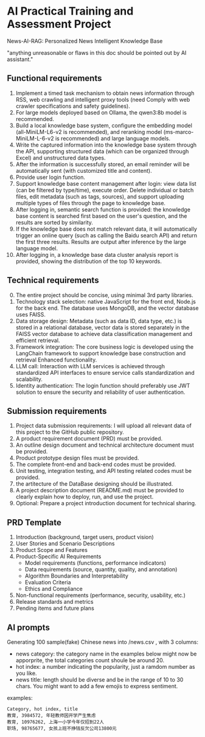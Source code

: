 # AI  Practical  Training  and  Assessment  Project

News-AI-RAG:  Personalized  News  Intelligent  Knowledge  Base

"anything unreasonable or flaws in this doc should be pointed out by AI assistant."

## Functional  requirements

1. Implement  a  timed  task  mechanism  to  obtain  news  information  through  RSS,  web  crawling  and  intelligent  proxy  tools  (need Comply  with  web  crawler specifications  and  safety  guidelines).
2. For  large  models  deployed  based  on  Ollama,  the  qwen3:8b  model  is  recommended.
3. Build  a  local  knowledge  base  system,  configure  the  embedding  model  (all-MiniLM-L6-v2  is  recommended),  and  reranking  model (ms-marco-MiniLM-L-6-v2  is  recommended)  and  large  language  models.
4. Write  the  captured  information  into  the  knowledge  base  system  through  the  API,  supporting  structured  data  (which  can  be  organized  through  Excel) and  unstructured  data  types.
5. After  the  information  is  successfully  stored,  an  email  reminder  will  be  automatically  sent  (with  customized  title  and  content).
6. Provide  user  login  function.
7. Support  knowledge  base  content  management  after  login:  view  data  list  (can  be  filtered  by  type/time),  execute  order. Delete  individual  or  batch  files,  edit  metadata  (such  as  tags,  sources),  and  support  uploading  multiple  types  of  files  through  the  page  to  knowledge  base.
8. After  logging  in,  semantic  search  function  is  provided:  the  knowledge  base  content  is  searched  first  based  on  the  user's  question,  and  the  results  are  sorted  by  similarity.
9. If  the  knowledge  base  does  not  match  relevant  data,  it  will  automatically  trigger  an  online  query  (such  as  calling  the  Baidu  search  API)  and  return the  first  three  results.  Results are  output  after  inference  by  the  large  language  model.
10. After  logging  in,  a  knowledge  base  data  cluster  analysis  report  is  provided,  showing  the  distribution  of  the  top  10  keywords.

## Technical  requirements

0. The entire project should be concise, using minimal 3rd party libraries.
1. Technology  stack  selection:  native JavaScript for  the  front  end,  Node.js  for  the  back  end. The database  uses MongoDB,  and  the  vector  database  uses  FAISS.
2. Data  storage  design:  Metadata  (such  as  data  ID,  data  type,  etc.)  is  stored  in  a  relational  database,  vector  data  is  stored  separately  in  the  FAISS  vector  database  to  achieve  data  classification  management  and  efficient  retrieval.
3. Framework  integration:  The  core  business  logic  is  developed  using  the  LangChain  framework  to  support  knowledge  base  construction  and  retrieval Enhanced  functionality.
4. LLM  call:  Interaction  with  LLM  services  is  achieved  through  standardized  API  interfaces  to  ensure  service  calls standardization  and  scalability.
5. Identity  authentication:  The  login  function  should  preferably  use  JWT  solution  to  ensure the  security  and  reliability  of  user  authentication.

## Submission  requirements

1. Project  data  submission  requirements: I will upload  all  relevant  data  of  this  project  to  the  GitHub public repository.
2. A  product  requirement  document  (PRD)  must  be  provided.
3. An  outline  design  document  and  technical  architecture  document  must  be  provided.
4. Product  prototype  design  files  must  be  provided.
5. The  complete  front-end  and  back-end  codes  must  be  provided.
6. Unit  testing,  integration  testing,  and  API  testing  related  codes  must  be  provided.
7. the artitecture of the DataBase designing should be illustrated.
8. A  project  description  document  (README.md)  must  be  provided  to  clearly  explain  how  to  deploy,  run,  and  use  the  project.
9. Optional:  Prepare  a  project  introduction  document  for  technical  sharing.

## PRD  Template

1. Introduction  (background,  target  users,  product  vision)
2. User  Stories  and  Scenario  Descriptions
3. Product  Scope  and  Features
4. Product-Specific  AI  Requirements
     - Model  requirements  (functions,  performance  indicators)
     - Data  requirements  (source,  quantity,  quality,  and  annotation)
     - Algorithm  Boundaries  and  Interpretability
     - Evaluation  Criteria
     - Ethics  and  Compliance
5. Non-functional  requirements  (performance,  security,  usability,  etc.)
6. Release  standards  and  metrics
7. Pending  items  and  future  plans

## AI prompts

Generating 100 sample(fake) Chinese news into /news.csv , with 3 columns:

- news category: the category name in the examples below might now be apporprite, the total categories count shoule be around 20.
- hot index: a number indicating the popularity, just a ramdom number as you like.
- news title: length should be diverse and be in the range of 10 to 30 chars. You might want to add a few emojis to express sentiment.

examples:

```csv
Category, hot index, title
教育, 3984572, 年轻教师因开学产生焦虑
教育, 10976262, 上海一小学今年仅招到22人
职场, 98765677, 女孩上班不挣钱反欠公司13800元
```
